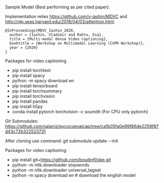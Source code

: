Sample Model (Best performing as per cited paper).

Implementation relies https://github.com/v-iashin/MDVC and http://nlp.seas.harvard.edu/2018/04/03/attention.html.
 
```
@InProceedings{MDVC_Iashin_2020,
  author = {Iashin, Vladimir and Rahtu, Esa},
  title = {Multi-modal Dense Video Captioning},
  booktitle = {Workshop on Multimodal Learning (CVPR Workshop)},
  year = {2020}
}
```

Packages for video captioning
- pip install torchtext
- pip install spacy
- python -m spacy download en
- pip install tensorboard
- pip install torchsummary
- pip install torchvision
- pip install pandas
- pip install h5py
- conda install pytorch torchvision -c soumith (For CPU only pytorch)

Git Submodules:
https://github.com/salaniz/pycocoevalcap/tree/ca1b05fa0e99f86de2259f87d43c72b322523731

After cloning use command: git submodule update --init

Packages for video captioning
- pip install git+https://github.com/boudinfl/pke.git
- python -m nltk.downloader stopwords
- python -m nltk.downloader universal_tagset
- python -m spacy download en # download the english model
